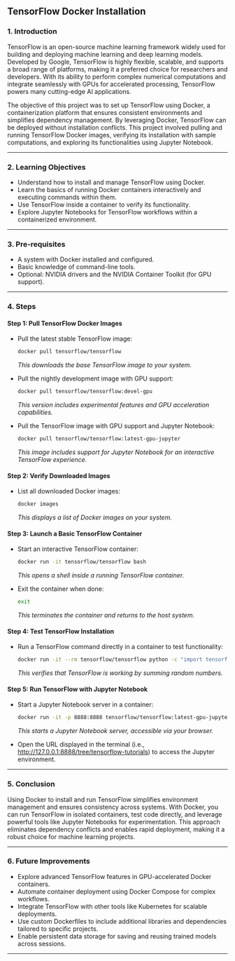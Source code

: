 ## TensorFlow Docker Installation

### **1. Introduction**
TensorFlow is an open-source machine learning framework widely used for building and deploying machine learning and deep learning models. Developed by Google, TensorFlow is highly flexible, scalable, and supports a broad range of platforms, making it a preferred choice for researchers and developers. With its ability to perform complex numerical computations and integrate seamlessly with GPUs for accelerated processing, TensorFlow powers many cutting-edge AI applications.

The objective of this project was to set up TensorFlow using Docker, a containerization platform that ensures consistent environments and simplifies dependency management. By leveraging Docker, TensorFlow can be deployed without installation conflicts. This project involved pulling and running TensorFlow Docker images, verifying its installation with sample computations, and exploring its functionalities using Jupyter Notebook.

---

### **2. Learning Objectives**
- Understand how to install and manage TensorFlow using Docker.
- Learn the basics of running Docker containers interactively and executing commands within them.
- Use TensorFlow inside a container to verify its functionality.
- Explore Jupyter Notebooks for TensorFlow workflows within a containerized environment.

---

### **3. Pre-requisites**
- A system with Docker installed and configured.
- Basic knowledge of command-line tools.
- Optional: NVIDIA drivers and the NVIDIA Container Toolkit (for GPU support).

---

### **4. Steps**

#### **Step 1: Pull TensorFlow Docker Images**
- Pull the latest stable TensorFlow image:
  ```bash
  docker pull tensorflow/tensorflow
  ```
  *This downloads the base TensorFlow image to your system.*

- Pull the nightly development image with GPU support:
  ```bash
  docker pull tensorflow/tensorflow:devel-gpu
  ```
  *This version includes experimental features and GPU acceleration capabilities.*

- Pull the TensorFlow image with GPU support and Jupyter Notebook:
  ```bash
  docker pull tensorflow/tensorflow:latest-gpu-jupyter
  ```
  *This image includes support for Jupyter Notebook for an interactive TensorFlow experience.*

#### **Step 2: Verify Downloaded Images**
- List all downloaded Docker images:
  ```bash
  docker images
  ```
  *This displays a list of Docker images on your system.*

#### **Step 3: Launch a Basic TensorFlow Container**
- Start an interactive TensorFlow container:
  ```bash
  docker run -it tensorflow/tensorflow bash
  ```
  *This opens a shell inside a running TensorFlow container.*

- Exit the container when done:
  ```bash
  exit
  ```
  *This terminates the container and returns to the host system.*

#### **Step 4: Test TensorFlow Installation**
- Run a TensorFlow command directly in a container to test functionality:
  ```bash
  docker run -it --rm tensorflow/tensorflow python -c "import tensorflow as tf; print(tf.reduce_sum(tf.random.normal([1000, 1000])))"
  ```
  *This verifies that TensorFlow is working by summing random numbers.*

#### **Step 5: Run TensorFlow with Jupyter Notebook**
- Start a Jupyter Notebook server in a container:
  ```bash
  docker run -it -p 8888:8888 tensorflow/tensorflow:latest-gpu-jupyter
  ```
  *This starts a Jupyter Notebook server, accessible via your browser.*

- Open the URL displayed in the terminal (i.e., http://127.0.0.1:8888/tree/tensorflow-tutorials) to access the Jupyter environment.

---

### **5. Conclusion**
Using Docker to install and run TensorFlow simplifies environment management and ensures consistency across systems. With Docker, you can run TensorFlow in isolated containers, test code directly, and leverage powerful tools like Jupyter Notebooks for experimentation. This approach eliminates dependency conflicts and enables rapid deployment, making it a robust choice for machine learning projects.

---

### **6. Future Improvements**
- Explore advanced TensorFlow features in GPU-accelerated Docker containers.
- Automate container deployment using Docker Compose for complex workflows.
- Integrate TensorFlow with other tools like Kubernetes for scalable deployments.
- Use custom Dockerfiles to include additional libraries and dependencies tailored to specific projects.
- Enable persistent data storage for saving and reusing trained models across sessions.

---
